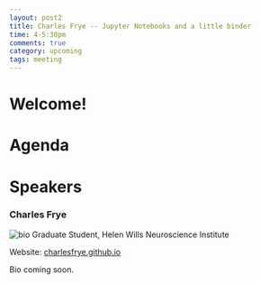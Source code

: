 ```yaml
---
layout: post2
title: Charles Frye -- Jupyter Notebooks and a little binder
time: 4-5:30pm
comments: true
category: upcoming
tags: meeting
---
```


# Welcome! 

# Agenda

# Speakers
### Charles Frye
![bio]({{site.url}}/bioimages/frye.png)
Graduate Student, Helen Wills Neuroscience Institute

Website: [charlesfrye.github.io](https://charlesfrye.github.io/)

Bio coming soon.